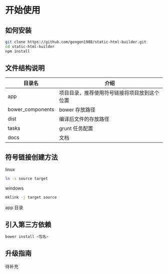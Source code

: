 开始使用
========

如何安装
--------

```bash
git clone https://github.com/gengen1988/static-html-builder.git
cd static-html-builder
npm install
```

## 文件结构说明


目录名            | 介绍
---------------- | --------------
app              | 项目目录，推荐使用符号链接将项目放到这个位置
bower_components | bower 存放路径
dist             | 编译后文件的存放路径
tasks            | grunt 任务配置
docs             | 文档

## 符号链接创建方法

linux
```bash
ln -s source target
```

windows
```bash
mklink -j target source
```

app 目录


引入第三方依赖
-----

```bash
bower install <包名>
```

升级指南
-------

待补充
